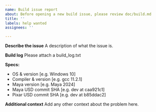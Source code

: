 ```yaml
---
name: Build issue report
about: Before opening a new build issue, please review doc/build.md
title: ''
labels: help wanted
assignees: ''

---
```


**Describe the issue**
A description of what the issue is.

**Build log**
Please attach a build_log.txt

**Specs:**
 - OS & version [e.g. Windows 10]
 - Compiler & version [e.g. gcc 11.2.1]
 - Maya version [e.g. Maya 2024]
 - Maya USD commit SHA [e.g. dev at caa921c1]
 - Pixar USD commit SHA [e.g. dev at b85ddac2]

**Additional context**
Add any other context about the problem here.
